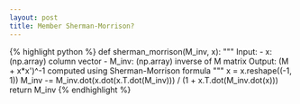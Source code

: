 ```yaml
---
layout: post
title: Member Sherman-Morrison?
---
```


{% highlight python %}
def sherman_morrison(M_inv, x):
    """
    Input:
        - x: (np.array) column vector
        - M_inv: (np.array) inverse of M matrix
    Output:
        (M + x*x')^-1 computed using Sherman-Morrison formula
    """
    x = x.reshape((-1, 1))
    M_inv -= M_inv.dot(x.dot(x.T.dot(M_inv))) / (1 + x.T.dot(M_inv.dot(x)))
    return M_inv
{% endhighlight %}
